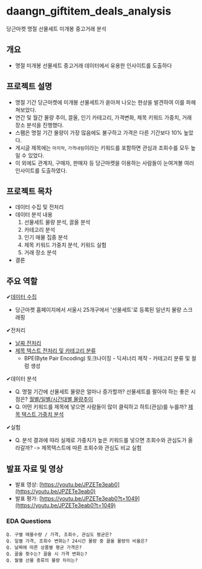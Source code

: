 # daangn_giftitem_deals_analysis
당근마켓 명절 선물세트 미개봉 중고거래 분석

## 개요
- 명절 미개봉 선물세트 중고거래 데이터에서 유용한 인사이트를 도출하다

## 프로젝트 설명
- 명절 기간 당근마켓에 미개봉 선물세트가 쏟아져 나오는 현상을 발견하여 이를 파헤쳐보았다. 
- 연간 및 월간 물량 추이, 끌올, 인기 카테고리, 가격변화, 제목 키워드 가중치, 거래 장소 분석을 진행했다.
- 스팸은 명절 기간 물량이 가장 많음에도 불구하고 가격은 다른 기간보다 10% 높았다. 
- 게시글 제목에는 `마지막`, `가격내림`이라는 키워드를 포함하면 관심과 조회수를 모두 높일 수 있었다.
- 이 외에도 관계자, 구매자, 판매자 등 당근마켓을 이용하는 사람들이 눈여겨볼 여러 인사이트를 도출하였다.

## 프로젝트 목차
- 데이터 수집 및 전처리
- 데이터 분석 내용
  1. 선물세트 물량 분석, 끌올 분석
  2. 카테고리 분석
  3. 인기 매물 집중 분석
  4. 제목 키워드 가중치 분석, 키워드 실험 
  5. 거래 장소 분석
- 결론


## 주요 역할
✔[데이터 수집](https://github.com/hmii/daangn_giftitem_deals_analysis/blob/dc943e55fb8b1a95a995cfd50b4f4339621d6011/1.%20scraping/Carrot_scrapping_BS.ipynb)
- 당근마켓 홈페이지에서 서울시 25개구에서 '선물세트'로 등록된 일년치 물량 스크래핑 
 
✔전처리
- [날짜 전처리](https://github.com/hmii/daangn_giftitem_deals_analysis/blob/dc943e55fb8b1a95a995cfd50b4f4339621d6011/2.%20preprocessing/preprocessing_25gu_timedelta_year.ipynb)
- [제목 텍스트 전처리 및 카테고리 분류](https://github.com/hmii/daangn_giftitem_deals_analysis/blob/dc943e55fb8b1a95a995cfd50b4f4339621d6011/2.%20preprocessing/BPE_token_year.ipynb) 
  - BPE(Byte Pair Encoding) 토크나이징 - 딕셔너리 제작 - 카테고리 분류 및 컬럼 생성
 
✔데이터 분석  
- Q. 명절 기간에 선물세트 물량은 얼마나 증가할까? 선물세트를 팔아야 하는 좋은 시점은? [월별/일별/시간대별 물량추이](https://github.com/hmii/daangn_giftitem_deals_analysis/blob/dc943e55fb8b1a95a995cfd50b4f4339621d6011/3.%20EDA/time_series_EDA.ipynb)  
- Q. 어떤 키워드를 제목에 넣으면 사람들이 많이 클릭하고 하트(관심)를 누를까? [제목 텍스트 가중치 분석](https://github.com/hmii/daangn_giftitem_deals_analysis/blob/dc943e55fb8b1a95a995cfd50b4f4339621d6011/4.%20modeling/weight_modeling.ipynb)

✔실험   
- Q. 분석 결과에 따라 실제로 가중치가 높은 키워드를 넣으면 조회수와 관심도가 올라갈까? -> 제목텍스트에 따른 조회수와 관심도 비교 실험

## 발표 자료 및 영상
- 발표 영상: [https://youtu.be/JPZETe3eab0](https://youtu.be/JPZETe3eab0)
- 발표 평가: [https://youtu.be/JPZETe3eab0?t=1049](https://youtu.be/JPZETe3eab0?t=1049)

### EDA Questions
```
Q. 구별 매물수량 / 가격, 조회수, 관심도 평균은?
Q. 일별 가격, 조회수 변화는? 24시간 물량 중 끌올 물량의 비율은?
Q. 날짜에 따른 상품별 평균 가격은?
Q. 끌올 횟수는? 끌올 시 가격 변화는?
Q. 월별 선물 종류의 물량 차이는? 
```
